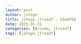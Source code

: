 ```yaml
---
layout: post
author: jotego
title: jotego.jtroadf - 58adf68
date: 2025-05-31
categories: [Arcade, jtroadf]
tags: [jotego.jtroadf]
---
```


